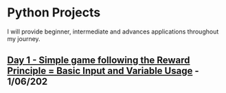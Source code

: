 # Python Projects

I will provide beginner, intermediate and advances applications throughout my journey.


## [Day 1 - Simple game following the Reward Principle = Basic Input and Variable Usage](https://github.com/gabrieledore/Python/blob/master/Day1.py) - 1/06/202